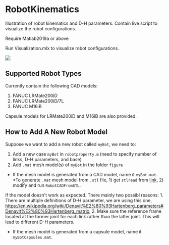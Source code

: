 # RobotKinematics
Illustration of robot kinematics and D-H parameters. Contain live script to visualize the robot configurations.

Require Matlab2019a or above

Run Visualization.mlx to visualize robot configurations.

![](https://github.com/changliuliu/RobotKinematics/blob/master/illustration.png)

## Supported Robot Types

Currently contain the following CAD models:
1. FANUC LRMate200iD
2. FANUC LRMate200iD/7L
3. FANUC M16iB

Capsule models for LRMate200iD and M16iB are also provided.

## How to Add A New Robot Model

Suppose we want to add a new robot called `myBot`, we need to:
1. Add a new case `myBot` in ```robotproperty.m``` (need to specify number of links, D-H parameters, and base)
2. Add `.mat` mesh model(s) of `myBot` in the folder ```figure```

* If the mesh model is generated from a CAD model, name it `myBot.mat`. *To generate `.mat` mesh model from `.stl` file, 1) get `stlread` from [link](https://www.mathworks.com/matlabcentral/fileexchange/29906-binary-stl-file-reader), 2) modify and run `RobotCADFromSTL`. 

If the model doesn't work as expected. There mainly two possibl reasons: 1. There are multiple definitions of D-H parameter, we are using this one, https://en.wikipedia.org/wiki/Denavit%E2%80%93Hartenberg_parameters#Denavit%E2%80%93Hartenberg_matrix; 2. Make sure the reference frame located at the former joint for each link rather than the latter joint. This will lead to different D-H parameters.

* If the mesh model is generated from a capsule model, name it `myBotCapsules.mat`.